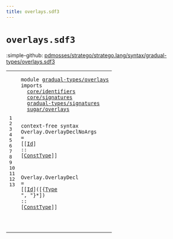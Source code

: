 ```yaml
---
title: overlays.sdf3
---
```


# `overlays.sdf3`

:simple-github: [pdmosses/stratego/stratego.lang/syntax/gradual-types/overlays.sdf3]

[pdmosses/stratego/stratego.lang/syntax/gradual-types/overlays.sdf3]: https://github.com/pdmosses/stratego/blob/master/stratego.lang/syntax/gradual-types/overlays.sdf3 "The source file on GitHub"

<div class="sdf3"><table class="highlighttable"><tbody><tr><td class="linenos"><div class="linenodiv"><pre><span></span>1
2
3
4
5
6
7
8
9
10
11
12
13
</pre></div></td>
<td class="code"><pre><code><span class="keyword">module</span> <a href="../main.sdf3#gradual-types/overlays_137_159" id="gradual-types/overlays_7_29" title="Referenced at ../main.sdf3 line 8">gradual-types/overlays</a>
<span class="keyword">imports</span>
  <a href="../../core/identifiers.sdf3#core/identifiers_7_23" id="core/identifiers_40_56" title="Defined at ../../core/identifiers.sdf3 line 1">core/identifiers</a>
  <a href="../../core/signatures.sdf3#core/signatures_7_22" id="core/signatures_59_74" title="Defined at ../../core/signatures.sdf3 line 1">core/signatures</a>
  <a href="../signatures.sdf3#gradual-types/signatures_7_31" id="gradual-types/signatures_77_101" title="Defined at ../signatures.sdf3 line 1">gradual-types/signatures</a>
  <a href="../../sugar/overlays.sdf3#sugar/overlays_7_21" id="sugar/overlays_104_118" title="Defined at ../../sugar/overlays.sdf3 line 1">sugar/overlays</a>

<span class="keyword">context-free syntax</span>
  <span id="Overlay_142_149" title="Not referenced locally, nor via imports">Overlay</span>.<span class="cons_Constructor"><span id="OverlayDeclNoArgs_150_167" title="Not referenced locally, nor via imports">OverlayDeclNoArgs</span></span> =
    [[<a href="../../core/identifiers.sdf3#Id_420_422" id="Id_176_178" title="Defined at ../../core/identifiers.sdf3 line 16, 21, 23, 43, 44, 45">Id</a>] <span class="cons_String">::</span> [<a href="../../core/signatures.sdf3#ConstType_1236_1245" id="ConstType_184_193" title="Defined at ../../core/signatures.sdf3 line 48, 50">ConstType</a>]]

  <span id="Overlay_199_206" title="Not referenced locally, nor via imports">Overlay</span>.<span class="cons_Constructor"><span id="OverlayDecl_207_218" title="Not referenced locally, nor via imports">OverlayDecl</span></span> =
    [[<a href="../../core/identifiers.sdf3#Id_420_422" id="Id_227_229" title="Defined at ../../core/identifiers.sdf3 line 16, 21, 23, 43, 44, 45">Id</a>]<span class="cons_String">(</span>[{<a href="../signatures.sdf3#Type_98_102" id="Type_233_237" title="Defined at ../signatures.sdf3 line 7, 11, 12, 13, 14, 15, 16, 17, 18">Type</a> <span class="cons_Lit">", "</span>}*]<span class="cons_String">)</span> <span class="cons_String">::</span> [<a href="../../core/signatures.sdf3#ConstType_1236_1245" id="ConstType_251_260" title="Defined at ../../core/signatures.sdf3 line 48, 50">ConstType</a>]]

</code></pre></td></tr></tbody></table></div>